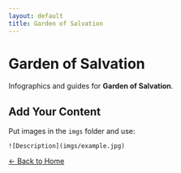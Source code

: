 ```yaml
---
layout: default
title: Garden of Salvation
---
```


<div class="container">
<h1>Garden of Salvation</h1>
<p>Infographics and guides for <strong>Garden of Salvation</strong>.</p>
</div>

## Add Your Content

Put images in the `imgs` folder and use:

`![Description](imgs/example.jpg)`

[← Back to Home](../../index.html)
